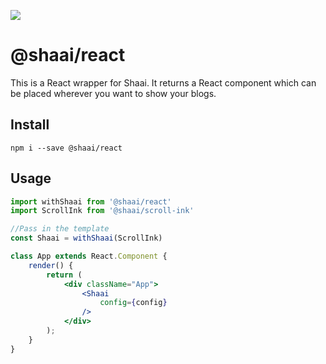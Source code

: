 ![](https://i.imgur.com/DBhvZ2I.jpg)
# @shaai/react
This is a React wrapper for Shaai. It returns a React component which can be placed wherever you want to show your blogs.

## Install
`npm i --save @shaai/react`

## Usage
```jsx
import withShaai from '@shaai/react'
import ScrollInk from '@shaai/scroll-ink'

//Pass in the template
const Shaai = withShaai(ScrollInk)

class App extends React.Component {
    render() {
        return (
            <div className="App">
                <Shaai
                    config={config}
                />
            </div>
        );
    }
}
```